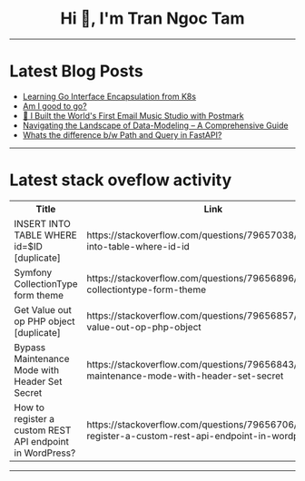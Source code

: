 <h1 align="center">Hi 👋, I'm Tran Ngoc Tam</h1>

---

# Latest Blog Posts 
<!-- BLOG-POST-LIST:START -->
- [Learning Go Interface Encapsulation from K8s](https://dev.to/leapcell/learning-go-interface-encapsulation-from-k8s-nnd)
- [Am I good to go?](https://dev.to/boluwatifeilerioluwa/am-i-good-to-go-52m6)
- [🎵 I Built the World&#39;s First Email Music Studio with Postmark](https://dev.to/1exer22/i-built-the-worlds-first-email-music-studio-with-postmark-l9l)
- [Navigating the Landscape of Data-Modeling – A Comprehensive Guide](https://dev.to/chaets/navigating-the-landscape-of-data-modeling-a-comprehensive-guide-238j)
- [Whats the difference b/w Path and Query in FastAPI?](https://dev.to/sarvesh42/whats-the-difference-bw-path-and-query-in-fastapi-1c3e)
<!-- BLOG-POST-LIST:END -->

---

# Latest stack oveflow activity
<table>
  <tr><th>Title</th><th>Link</th></tr>
  <!-- STACKOVERFLOW:START --><tr><td>INSERT INTO TABLE WHERE id=$ID [duplicate]</td><td>https://stackoverflow.com/questions/79657038/insert-into-table-where-id-id</td></tr><tr><td>Symfony CollectionType form theme</td><td>https://stackoverflow.com/questions/79656896/symfony-collectiontype-form-theme</td></tr><tr><td>Get Value out op PHP object [duplicate]</td><td>https://stackoverflow.com/questions/79656857/get-value-out-op-php-object</td></tr><tr><td>Bypass Maintenance Mode with Header Set Secret</td><td>https://stackoverflow.com/questions/79656843/bypass-maintenance-mode-with-header-set-secret</td></tr><tr><td>How to register a custom REST API endpoint in WordPress?</td><td>https://stackoverflow.com/questions/79656706/how-to-register-a-custom-rest-api-endpoint-in-wordpress</td></tr><!-- STACKOVERFLOW:END -->
</table>

---



